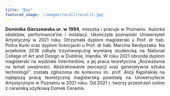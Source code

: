 ```yaml
---
title: "Bio"
featured_image: '/images/recall/recall1.jpg'
---
```

<div style="text-align: justify">
 <strong> Dominika Gierszewska ur. w 1994</strong>, mieszka i pracuje w Poznaniu. Autorka obiektów, performance’ów i instalacji. Ukończyła poznański Uniwersytet Artystyczny w 2021 roku. Otrzymała dyplom magisterski u Prof. dr hab. Piotra Kurki oraz dyplom licencjacki u Prof. dr hab. Marcina Berdyszaka. Na przełomie 2018 odbyła trzymiesięczną wymianę studencką na National College of Art and Design w Dublinie, Irlandia. W roku 2021 obroniła dyplom magisterski na wydziale Intermediów, a jej praca teoretyczna „Rozważania na temat uważności. Abstrahowanie percepcji oraz generatywna sztuka technologii”. została zgłoszona do konkursu im. prof. Alicji Kępińskiej na najlepszą pracę teoretyczną magisterską powstałą na Uniwersytecie Artystycznym w Poznaniu w 2021 roku. Od 2021 r. tworzy przestrzeń online z ceramiką użytkową Domek Ceramik.
  <br>


</div>
 
